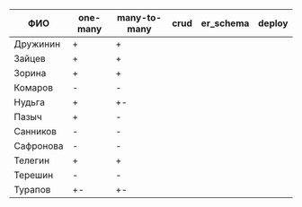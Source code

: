 | **ФИО**      | one-many | many-to-many | crud | er_schema | deploy |
|--------------|----------|--------------|------|-----------|--------|
| Дружинин     | +        | +            |      |           |        |
| Зайцев       | +        | +            |      |           |        |
| Зорина       | +        | +            |      |           |        |
| Комаров      | -        | -            |      |           |        |
| Нудьга       | +        | +-           |      |           |        |
| Пазыч        | +        | -            |      |           |        |
| Санников     | -        | -            |      |           |        |
| Сафронова    | -        | -            |      |           |        |
| Телегин      | +        | +            |      |           |        |
| Терешин      | -        | -            |      |           |        |
| Турапов      | +-       | +-           |      |           |        |
